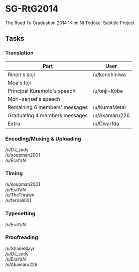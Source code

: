# SG-RtG2014
The Road To Graduation 2014 'Kimi Ni Todoke' Subtitle Project

## Tasks

### Translation
|Part | User|
|-----|------|
|Rinon's soji | /u/konchiniwa|
|Moa's toji | |
|Principal Kuramoto's speech | /u/onji-Kobe|
|Mori-sensei's speech | |
|Remaining 6 members' messages | /u/KumaMetal|
|Graduating 4 members messages | /u/Akamaru226|
|Extra | /u/Dwarfda|

### Encoding/Muxing & Uploading
/u/DJ_zady  
/u/soupman2001  
/u/EraYaN

### Timing
/u/soupman2001   
/u/EraYaN   
/u/TheThrawn  
/u/fernaldi01  

### Typesetting
/u/EraYaN

### Proofreading
/u/ShadeSlayr  
/u/DJ_zady  
/u/EraYaN  
/u/Akamaru226  

